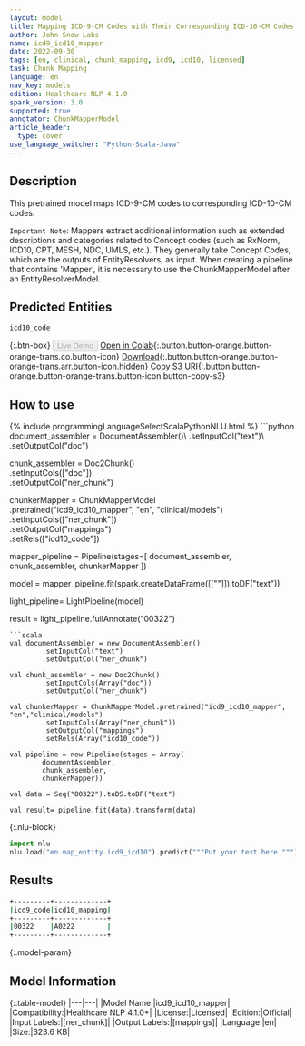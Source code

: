 ```yaml
---
layout: model
title: Mapping ICD-9-CM Codes with Their Corresponding ICD-10-CM Codes
author: John Snow Labs
name: icd9_icd10_mapper
date: 2022-09-30
tags: [en, clinical, chunk_mapping, icd9, icd10, licensed]
task: Chunk Mapping
language: en
nav_key: models
edition: Healthcare NLP 4.1.0
spark_version: 3.0
supported: true
annotator: ChunkMapperModel
article_header:
  type: cover
use_language_switcher: "Python-Scala-Java"
---
```


## Description

This pretrained model maps ICD-9-CM codes to corresponding ICD-10-CM codes.

`Important Note`: Mappers extract additional information such as extended descriptions and categories related to Concept codes (such as RxNorm, ICD10, CPT, MESH, NDC, UMLS, etc.). They generally take Concept Codes, which are the outputs of EntityResolvers, as input. When creating a pipeline that contains 'Mapper', it is necessary to use the ChunkMapperModel after an EntityResolverModel.


## Predicted Entities

`icd10_code`

{:.btn-box}
<button class="button button-orange" disabled>Live Demo</button>
[Open in Colab](https://colab.research.google.com/github/JohnSnowLabs/spark-nlp-workshop/blob/master/tutorials/Certification_Trainings/Healthcare/26.Chunk_Mapping.ipynb){:.button.button-orange.button-orange-trans.co.button-icon}
[Download](https://s3.amazonaws.com/auxdata.johnsnowlabs.com/clinical/models/icd9_icd10_mapper_en_4.1.0_3.0_1664537323845.zip){:.button.button-orange.button-orange-trans.arr.button-icon.hidden}
[Copy S3 URI](s3://auxdata.johnsnowlabs.com/clinical/models/icd9_icd10_mapper_en_4.1.0_3.0_1664537323845.zip){:.button.button-orange.button-orange-trans.button-icon.button-copy-s3}

## How to use



<div class="tabs-box" markdown="1">
{% include programmingLanguageSelectScalaPythonNLU.html %}
```python
document_assembler = DocumentAssembler()\
      .setInputCol("text")\
      .setOutputCol("doc")

chunk_assembler = Doc2Chunk()\
      .setInputCols(["doc"])\
      .setOutputCol("ner_chunk")
 
chunkerMapper = ChunkMapperModel\
    .pretrained("icd9_icd10_mapper", "en", "clinical/models")\
    .setInputCols(["ner_chunk"])\
    .setOutputCol("mappings")\
    .setRels(["icd10_code"])


mapper_pipeline = Pipeline(stages=[
    document_assembler,
    chunk_assembler,
    chunkerMapper
])


model = mapper_pipeline.fit(spark.createDataFrame([[""]]).toDF("text"))

light_pipeline= LightPipeline(model)

result = light_pipeline.fullAnnotate("00322")
```
```scala
val documentAssembler = new DocumentAssembler()
        .setInputCol("text")
        .setOutputCol("ner_chunk")

val chunk_assembler = new Doc2Chunk()
        .setInputCols(Array("doc"))
        .setOutputCol("ner_chunk")

val chunkerMapper = ChunkMapperModel.pretrained("icd9_icd10_mapper", "en","clinical/models")
        .setInputCols(Array("ner_chunk"))
        .setOutputCol("mappings")
        .setRels(Array("icd10_code"))
        
val pipeline = new Pipeline(stages = Array(
        documentAssembler,
        chunk_assembler,
        chunkerMapper))

val data = Seq("00322").toDS.toDF("text")

val result= pipeline.fit(data).transform(data)
```


{:.nlu-block}
```python
import nlu
nlu.load("en.map_entity.icd9_icd10").predict("""Put your text here.""")
```

</div>

## Results

```bash
+---------+-------------+
|icd9_code|icd10_mapping|
+---------+-------------+
|00322    |A0222        |
+---------+-------------+
```

{:.model-param}
## Model Information

{:.table-model}
|---|---|
|Model Name:|icd9_icd10_mapper|
|Compatibility:|Healthcare NLP 4.1.0+|
|License:|Licensed|
|Edition:|Official|
|Input Labels:|[ner_chunk]|
|Output Labels:|[mappings]|
|Language:|en|
|Size:|323.6 KB|
